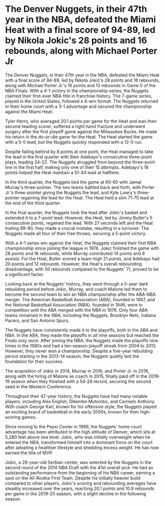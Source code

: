 # The Denver Nuggets, in their 47th year in the NBA, defeated the Miami Heat with a final score of 94-89, led by Nikola Jokic's 28 points and 16 rebounds, along with Michael Porter Jr 
 The Denver Nuggets, in their 47th year in the NBA, defeated the Miami Heat with a final score of 94-89, led by Nikola Jokic's 28 points and 16 rebounds, along with Michael Porter Jr.'s 16 points and 13 rebounds in Game 5 of the NBA Finals. With a 4-1 victory in the championship series, the Nuggets claimed their first-ever NBA title in franchise history. The 7-game series, played in the United States, followed a 4-win format. The Nuggets returned to their home court with a 3-1 advantage and secured the championship against the Miami Heat.

Tyler Herro, who averaged 20.1 points per game for the Heat and was their second-leading scorer, suffered a right hand fracture and underwent surgery after the first playoff game against the Milwaukee Bucks. He made his return in the do-or-die game for the Heat. The Heat started the game with a 5-0 lead, but the Nuggets quickly responded with a 12-0 run.

Despite falling behind by 8 points at one point, the Heat managed to take the lead in the first quarter with Bam Adebayo's consecutive three-point plays, leading 24-22. The Nuggets struggled from beyond the three-point line in the first half, making only one of their 15 attempts. Adebayo's 18 points helped the Heat maintain a 51-44 lead at halftime.

In the third quarter, the Nuggets tied the game at 60-60 with Jamal Murray's three-pointer. The two teams battled back and forth, with Porter Jr.'s three-pointer giving the Nuggets the lead, and Kyle Lowry's three-pointer regaining the lead for the Heat. The Heat held a slim 71-70 lead at the end of the third quarter.

In the final quarter, the Nuggets took the lead after Jokic's basket and extended it to a 7-point lead. However, the Heat, led by Jimmy Butler's 5 consecutive points, regained the lead. With 27 seconds left and the Heat trailing 89-90, they made a crucial mistake, resulting in a turnover. The Nuggets made all four of their free throws, securing a 5-point victory.

With a 4-1 series win against the Heat, the Nuggets claimed their first NBA championship since joining the league in 1976. Jokic finished the game with 28 points and 16 rebounds, while Murray contributed 14 points and 8 assists. For the Heat, Butler scored a team-high 21 points, and Adebayo had 20 points and 12 rebounds. However, the Heat's overall rebounding disadvantage, with 50 rebounds compared to the Nuggets' 71, proved to be a significant factor.

Looking back at the Nuggets' history, they went through a 5-year dark rebuilding period before Jokic, Murray, and coach Malone led them to become the second team to win an NBA championship after the ABA-NBA merger. The American Basketball Association (ABA), founded in 1967, and the National Basketball Association (NBA), founded in 1946, were in competition until the ABA merged with the NBA in 1976. Only four ABA teams remained in the NBA, including the Nuggets, Brooklyn Nets, Indiana Pacers, and San Antonio Spurs.

The Nuggets have consistently made it to the playoffs, both in the ABA and NBA. In the ABA, they made the playoffs in all nine seasons but reached the Finals only once. After joining the NBA, the Nuggets made the playoffs nine times in the 1980s and had a ten-season playoff streak from 2004 to 2013. However, they never won a championship. Despite a five-year rebuilding period starting in the 2013-14 season, the Nuggets quietly laid the foundation for their success.

The acquisition of Jokic in 2014, Murray in 2016, and Porter Jr. in 2018, along with the hiring of Malone as coach in 2015, finally paid off in the 2018-19 season when they finished with a 54-28 record, securing the second seed in the Western Conference.

Throughout their 47-year history, the Nuggets have had many notable players, including Alex English, Dikembe Mutombo, and Carmelo Anthony. With coach George Karl, known for his offensive style, the Nuggets played an exciting brand of basketball in the early 2000s, known for their high-scoring games.

Since moving to the Pepsi Center in 1999, the Nuggets' home court advantage has been attributed to the high altitude of Denver, which sits at 5,280 feet above sea level. Jokic, who was initially overweight when he entered the NBA, transformed himself into a dominant force on the court after adopting a healthier lifestyle and shedding excess weight. He has now earned the title of MVP.

Jokic, a 28-year-old Serbian center, was selected by the Nuggets in the second round of the 2014 NBA Draft with the 41st overall pick. He had an outstanding performance from the beginning of his NBA career, earning a spot on the All-Rookie First Team. Despite his initially heavier build compared to other players, Jokic's scoring and rebounding averages have steadily increased over the years, reaching 20.1 points and 10.8 rebounds per game in the 2019-20 season, with a slight decline in the following season.